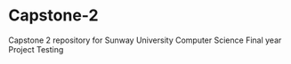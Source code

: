 # Capstone-2
Capstone 2 repository for Sunway University Computer Science Final year Project
Testing
